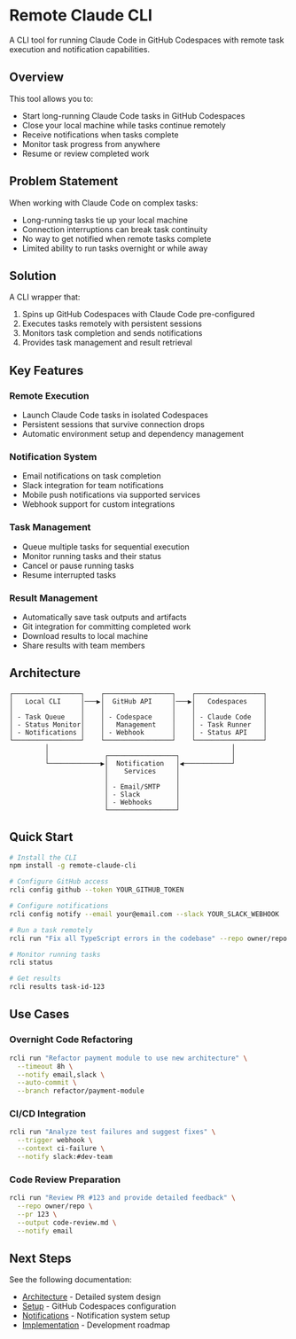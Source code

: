 # Remote Claude CLI

A CLI tool for running Claude Code in GitHub Codespaces with remote task execution and notification capabilities.

## Overview

This tool allows you to:
- Start long-running Claude Code tasks in GitHub Codespaces
- Close your local machine while tasks continue remotely
- Receive notifications when tasks complete
- Monitor task progress from anywhere
- Resume or review completed work

## Problem Statement

When working with Claude Code on complex tasks:
- Long-running tasks tie up your local machine
- Connection interruptions can break task continuity
- No way to get notified when remote tasks complete
- Limited ability to run tasks overnight or while away

## Solution

A CLI wrapper that:
1. Spins up GitHub Codespaces with Claude Code pre-configured
2. Executes tasks remotely with persistent sessions
3. Monitors task completion and sends notifications
4. Provides task management and result retrieval

## Key Features

### Remote Execution
- Launch Claude Code tasks in isolated Codespaces
- Persistent sessions that survive connection drops
- Automatic environment setup and dependency management

### Notification System
- Email notifications on task completion
- Slack integration for team notifications
- Mobile push notifications via supported services
- Webhook support for custom integrations

### Task Management
- Queue multiple tasks for sequential execution
- Monitor running tasks and their status
- Cancel or pause running tasks
- Resume interrupted tasks

### Result Management
- Automatically save task outputs and artifacts
- Git integration for committing completed work
- Download results to local machine
- Share results with team members

## Architecture

```
┌─────────────────┐    ┌─────────────────┐    ┌─────────────────┐
│   Local CLI     │───▶│  GitHub API     │───▶│   Codespaces    │
│                 │    │                 │    │                 │
│ - Task Queue    │    │ - Codespace     │    │ - Claude Code   │
│ - Status Monitor│    │   Management    │    │ - Task Runner   │
│ - Notifications │    │ - Webhook       │    │ - Status API    │
└─────────────────┘    └─────────────────┘    └─────────────────┘
         │                                              │
         │              ┌─────────────────┐             │
         └─────────────▶│  Notification   │◀────────────┘
                        │    Services     │
                        │                 │
                        │ - Email/SMTP    │
                        │ - Slack         │
                        │ - Webhooks      │
                        └─────────────────┘
```

## Quick Start

```bash
# Install the CLI
npm install -g remote-claude-cli

# Configure GitHub access
rcli config github --token YOUR_GITHUB_TOKEN

# Configure notifications
rcli config notify --email your@email.com --slack YOUR_SLACK_WEBHOOK

# Run a task remotely
rcli run "Fix all TypeScript errors in the codebase" --repo owner/repo --notify-on-complete

# Monitor running tasks
rcli status

# Get results
rcli results task-id-123
```

## Use Cases

### Overnight Code Refactoring
```bash
rcli run "Refactor payment module to use new architecture" \
  --timeout 8h \
  --notify email,slack \
  --auto-commit \
  --branch refactor/payment-module
```

### CI/CD Integration
```bash
rcli run "Analyze test failures and suggest fixes" \
  --trigger webhook \
  --context ci-failure \
  --notify slack:#dev-team
```

### Code Review Preparation
```bash
rcli run "Review PR #123 and provide detailed feedback" \
  --repo owner/repo \
  --pr 123 \
  --output code-review.md \
  --notify email
```

## Next Steps

See the following documentation:
- [Architecture](./architecture.md) - Detailed system design
- [Setup](./setup-codespaces.md) - GitHub Codespaces configuration
- [Notifications](./notifications.md) - Notification system setup
- [Implementation](./implementation-plan.md) - Development roadmap